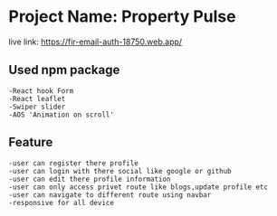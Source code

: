 # Project Name: Property Pulse
 live link: https://fir-email-auth-18750.web.app/


 ## Used npm package
    -React hook Form
    -React leaflet
    -Swiper slider
    -AOS 'Animation on scroll'

## Feature
    -user can register there profile
    -user can login with there social like google or github
    -user can edit there profile information
    -user can only access privet route like blogs,update profile etc
    -user can navigate to different route using navbar
    -responsive for all device


